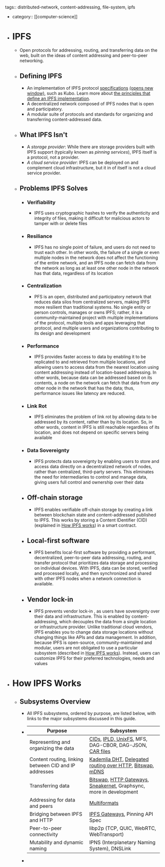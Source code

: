 tags:: distributed-network, content-addressing, file-system, ipfs

- category:: [[computer-science]]
- # IPFS
	- Open protocols for addressing, routing, and transferring data on the web, built on the ideas of content addressing and peer-to-peer networking.
	- ## Defining IPFS
		- An implementation of IPFS protocol [specifications](https://github.com/ipfs/specs)[](https://github.com/ipfs/specs) [(opens new window)](https://github.com/ipfs/specs), such as Kubo. Learn more about [the principles that define an IPFS implementation](https://docs.ipfs.tech/concepts/implementations/).
		- A decentralized network composed of IPFS nodes that is open and participatory.
		- A modular suite of protocols and standards for organizing and transferring content-addressed data.
	- ## What IPFS Isn't
		- A _storage provider_: While there are storage providers built with IPFS support (typically known as _pinning services_), IPFS itself is a protocol, not a provider.
		- _A cloud service provider_: IPFS can be deployed on and complement cloud infrastructure, but it in of itself is not a cloud service provider.
	- ## Problems IPFS Solves
		- ### Verifiability
			- IPFS uses cryptographic hashes to verify the authenticity and integrity of files, making it difficult for malicious actors to tamper with or delete files
		- ### Resiliance
			- IPFS has no single point of failure, and users do not need to trust each other. In other words, the failure of a single or even multiple nodes in the network does not affect the functioning of the entire network, and an IPFS node can fetch data from the network as long as at least one other node in the network has that data, regardless of its location
		- ### Centralization
			- PFS is an open, distributed and participatory network that reduces data silos from centralized servers, making IPFS more resilient than traditional systems. No single entity or person controls, manages or owns IPFS; rather, it is a community-maintained project with multiple implementations of the protocol, multiple tools and apps leveraging that protocol, and multiple users and organizations contributing to its design and development
		- ### Performance
			- IPFS provides faster access to data by enabling it to be replicated to and retrieved from multiple locations, and allowing users to access data from the nearest location using content addressing instead of location-based addressing. In other words, because data can be addressed based on its contents, a node on the network can fetch that data from _any_ other node in the network that has the data; thus, performance issues like latency are reduced.
		- ### Link Rot
			- IPFS eliminates the problem of link rot by allowing data to be addressed by its content, rather than by its location. So, in other words, content in IPFS is still reachable regardless of its location, and does not depend on specific servers being available
		- ### Data Sovereignty
			- IPFS protects data sovereignty by enabling users to store and access data directly on a decentralized network of nodes, rather than centralized, third-party servers. This eliminates the need for intermediaries to control and manage data, giving users full control and ownership over their data
		- ## Off-chain storage
			- IPFS enables verifiable off-chain storage by creating a link between blockchain state and content-addressed published to IPFS. This works by storing a Content IDentifier (CID) (explained in [How IPFS works](https://docs.ipfs.tech/concepts/how-ipfs-works/#content-identifier-cid)) in a smart contract.
		- ## Local-first software
			- IPFS benefits local-first software by providing a performant, decentralized, peer-to-peer data addressing, routing, and transfer protocol that prioritizes data storage and processing on individual devices. With IPFS, data can be stored, verified and processed locally, and then synchronized and shared with other IPFS nodes when a network connection is available.
		- ## Vendor lock-in
			- IPFS prevents vendor lock-in , as users have sovereignty over their data and infrastructure. This is enabled by content-addressing, which decouples the data from a single location or infrastructure provider. Unlike traditional cloud vendors, IPFS enables you to change data storage locations without changing things like APIs and data management. In addition, because IPFS is open-source, community-maintained and modular, users are not obligated to use a particular subsystem (described in [How IPFS works](https://docs.ipfs.tech/concepts/how-ipfs-works/)). Instead, users can customize IPFS for their preferred technologies, needs and values
- # How IPFS Works
	- ## Subsystems Overview
		- All IPFS subsystems, ordered by purpose, are listed below, with links to the major subsystems discussed in this guide.
		- | Purpose | Subsystem |
		  | --- | --- |
		  | Representing and organizing the data | [CIDs](https://docs.ipfs.tech/concepts/how-ipfs-works/#content-identifier-cid), [IPLD, UnixFS](https://docs.ipfs.tech/concepts/how-ipfs-works/#interplanetary-linked-data-ipld), MFS, DAG-CBOR, DAG-JSON, [CAR files](https://docs.ipfs.tech/concepts/how-ipfs-works/#content-addressable-archive-car-files) |
		  | Content routing, linking between CID and IP addresses | [Kademlia DHT](https://docs.ipfs.tech/concepts/how-ipfs-works/#kademlia-distributed-hash-table-dht), [Delegated routing over HTTP](https://docs.ipfs.tech/concepts/how-ipfs-works/#delegated-routing-over-http), [Bitswap](https://docs.ipfs.tech/concepts/how-ipfs-works/#bitswap-for-content-routing), [mDNS](https://docs.ipfs.tech/concepts/how-ipfs-works/#mdns) |
		  | Transferring data | [Bitswap](https://docs.ipfs.tech/concepts/how-ipfs-works/#bitswap-for-data-transfer), [HTTP Gateways](https://docs.ipfs.tech/concepts/how-ipfs-works/#ipfs-http-gateways), [Sneakernet](https://docs.ipfs.tech/concepts/how-ipfs-works/#sneakernet), Graphsync, more in development |
		  | Addressing for data and peers | [Multiformats](https://docs.ipfs.tech/concepts/how-ipfs-works/#content-identifier-cid) |
		  | Bridging between IPFS and HTTP | [IPFS Gateways](https://docs.ipfs.tech/concepts/how-ipfs-works/#ipfs-http-gateways), Pinning API Spec |
		  | Peer-to-peer connectivity | libp2p (TCP, QUIC, WebRTC, WebTransport) |
		  | Mutability and dynamic naming | IPNS (Interplanetary Naming System), DNSLink |
		-